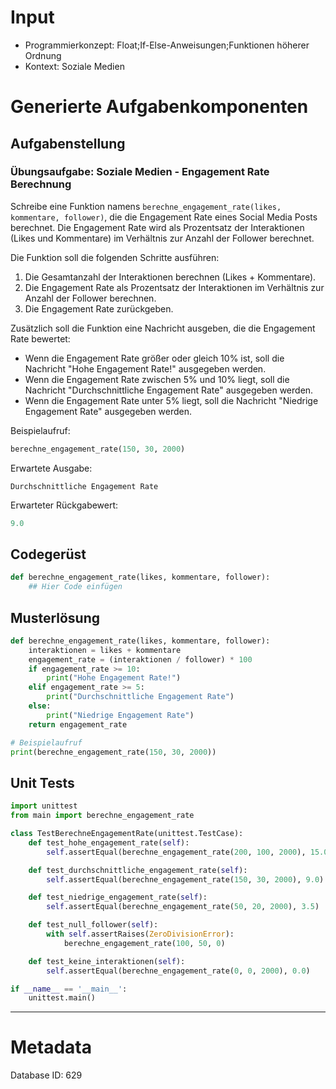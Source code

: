 # Input
- Programmierkonzept: Float;If-Else-Anweisungen;Funktionen höherer Ordnung
- Kontext: Soziale Medien

# Generierte Aufgabenkomponenten
## Aufgabenstellung
### Übungsaufgabe: Soziale Medien - Engagement Rate Berechnung

Schreibe eine Funktion namens `berechne_engagement_rate(likes, kommentare, follower)`, die die Engagement Rate eines Social Media Posts berechnet. Die Engagement Rate wird als Prozentsatz der Interaktionen (Likes und Kommentare) im Verhältnis zur Anzahl der Follower berechnet.

Die Funktion soll die folgenden Schritte ausführen:
1. Die Gesamtanzahl der Interaktionen berechnen (Likes + Kommentare).
2. Die Engagement Rate als Prozentsatz der Interaktionen im Verhältnis zur Anzahl der Follower berechnen.
3. Die Engagement Rate zurückgeben.

Zusätzlich soll die Funktion eine Nachricht ausgeben, die die Engagement Rate bewertet:
- Wenn die Engagement Rate größer oder gleich 10% ist, soll die Nachricht "Hohe Engagement Rate!" ausgegeben werden.
- Wenn die Engagement Rate zwischen 5% und 10% liegt, soll die Nachricht "Durchschnittliche Engagement Rate" ausgegeben werden.
- Wenn die Engagement Rate unter 5% liegt, soll die Nachricht "Niedrige Engagement Rate" ausgegeben werden.

Beispielaufruf:
```python
berechne_engagement_rate(150, 30, 2000)
```

Erwartete Ausgabe:
```
Durchschnittliche Engagement Rate
```

Erwarteter Rückgabewert:
```python
9.0
```

## Codegerüst
```python
def berechne_engagement_rate(likes, kommentare, follower):
    ## Hier Code einfügen
```

## Musterlösung
```python
def berechne_engagement_rate(likes, kommentare, follower):
    interaktionen = likes + kommentare
    engagement_rate = (interaktionen / follower) * 100
    if engagement_rate >= 10:
        print("Hohe Engagement Rate!")
    elif engagement_rate >= 5:
        print("Durchschnittliche Engagement Rate")
    else:
        print("Niedrige Engagement Rate")
    return engagement_rate

# Beispielaufruf
print(berechne_engagement_rate(150, 30, 2000))
```

## Unit Tests
```python
import unittest
from main import berechne_engagement_rate

class TestBerechneEngagementRate(unittest.TestCase):
    def test_hohe_engagement_rate(self):
        self.assertEqual(berechne_engagement_rate(200, 100, 2000), 15.0)

    def test_durchschnittliche_engagement_rate(self):
        self.assertEqual(berechne_engagement_rate(150, 30, 2000), 9.0)

    def test_niedrige_engagement_rate(self):
        self.assertEqual(berechne_engagement_rate(50, 20, 2000), 3.5)

    def test_null_follower(self):
        with self.assertRaises(ZeroDivisionError):
            berechne_engagement_rate(100, 50, 0)

    def test_keine_interaktionen(self):
        self.assertEqual(berechne_engagement_rate(0, 0, 2000), 0.0)

if __name__ == '__main__':
    unittest.main()
```
___
# Metadata
Database ID: 629

